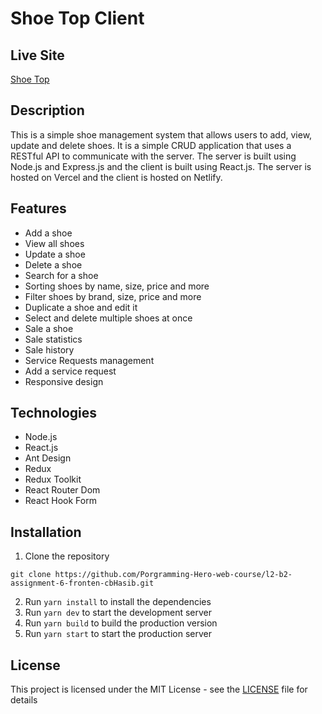 # Shoe Top Client

## Live Site
[Shoe Top](https://shoe-top.netlify.app/)

## Description
This is a simple shoe management system that allows users to add, view, update and delete shoes. It is a simple CRUD application that uses a RESTful API to communicate with the server. The server is built using Node.js and Express.js and the client is built using React.js. The server is hosted on Vercel and the client is hosted on Netlify.

## Features
- Add a shoe
- View all shoes
- Update a shoe
- Delete a shoe
- Search for a shoe
- Sorting shoes by name, size, price and more
- Filter shoes by brand, size, price and more
- Duplicate a shoe and edit it
- Select and delete multiple shoes at once
- Sale a shoe
- Sale statistics
- Sale history
- Service Requests management
- Add a service request
- Responsive design

## Technologies
- Node.js
- React.js
- Ant Design
- Redux
- Redux Toolkit
- React Router Dom
- React Hook Form

## Installation
1. Clone the repository
```
git clone https://github.com/Porgramming-Hero-web-course/l2-b2-assignment-6-fronten-cbHasib.git
```
2. Run `yarn install` to install the dependencies
3. Run `yarn dev` to start the development server
4. Run `yarn build` to build the production version
5. Run `yarn start` to start the production server

## License
This project is licensed under the MIT License - see the [LICENSE](LICENSE) file for details
